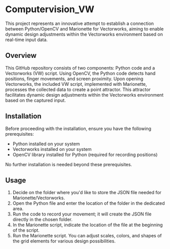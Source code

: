 # Computervision_VW
This project represents an innovative attempt to establish a connection between Python/OpenCV and Marionette for Vectorworks, aiming to enable dynamic design adjustments within the Vectorworks environment based on real-time input data.


## Overview

This GitHub repository consists of two components: Python code and a Vectorworks (VW) script. Using OpenCV, the Python code detects hand positions, finger movements, and screen proximity. Upon opening Vectorworks, the included VW script, implemented with Marionette, processes the collected data to create a point attractor. This attractor facilitates dynamic design adjustments within the Vectorworks environment based on the captured input.



## Installation

Before proceeding with the installation, ensure you have the following prerequisites:

- Python installed on your system
- Vectorworks installed on your system
- OpenCV library installed for Python (required for recording positions)

No further installation is needed beyond these prerequisites.



## Usage

1. Decide on the folder where you'd like to store the JSON file needed for Marionette/Vectorworks.
2. Open the Python file and enter the location of the folder in the dedicated area.
3. Run the code to record your movement; it will create the JSON file directly in the chosen folder.
4. In the Marionette script, indicate the location of the file at the beginning of the script.
5. Run the Marionette script. You can adjust scales, colors, and shapes of the grid elements for various design possibilities.



